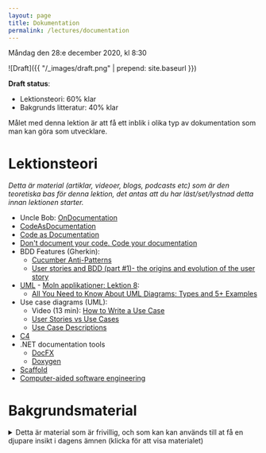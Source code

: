 ```yaml
---
layout: page
title: Dokumentation
permalink: /lectures/documentation
---
```


Måndag den 28:e december 2020, kl  8:30

![Draft]({{ "/_images/draft.png" | prepend: site.baseurl }})

**Draft status**:

* Lektionsteori: 60% klar
* Bakgrunds litteratur: 40% klar

Målet med denna lektion är att få ett inblik i olika typ av dokumentation som man kan göra som utvecklare.


# Lektionsteori
*Detta är material (artiklar, videoer, blogs, podcasts etc) som är den teoretiska bas för denna lektion, det antas att du har läst/set/lystnad detta innan lektionen starter.*

* Uncle Bob: [OnDocumentation](http://butunclebob.com/ArticleS.UncleBob.OnDocumentation)
* [CodeAsDocumentation](https://www.martinfowler.com/bliki/CodeAsDocumentation.html)
* [Code as Documentation](https://adadevelopment.github.io/engineering/code-as-documentation.html)
* [Don't document your code. Code your documentation](https://dev.to/raddikx/dont-document-your-code-code-your-documentation)
* BDD Features (Gherkin):
    * [Cucumber Anti-Patterns](http://www.thinkcode.se/blog/2016/06/22/cucumber-antipatterns)
    * [User stories and BDD (part #1)- the origins and evolution of the user story](https://cucumber.io/blog/bdd/user-stories-are-not-the-same-as-features/)
* [UML](https://www.uml.org/)  - [Moln applikationer: Lektion 8](https://pgbsnh19.github.io/molnapplikationer/lecture_08_data.html):
    * [All You Need to Know About UML Diagrams: Types and 5+ Examples](https://tallyfy.com/uml-diagram/)
* Use case diagrams (UML):
    * Video (13 min): [How to Write a Use Case](https://www.youtube.com/watch?v=RHdGn7WMWos)
    * [User Stories vs Use Cases](https://www.youtube.com/watch?v=Vnf3xg3oY4A)
    * [Use Case Descriptions](https://www.sciencedirect.com/topics/computer-science/case-description)
* [C4](https://en.wikipedia.org/wiki/C4_model)
* .NET documentation tools
    * [DocFX](https://dotnet.github.io/docfx/)
    * [Doxygen](https://github.com/doxygen/doxygen)
* [Scaffold](https://en.wikipedia.org/wiki/Scaffold_(programming))
* [Computer-aided software engineering](https://en.wikipedia.org/wiki/Computer-aided_software_engineering)

# Bakgrundsmaterial
<details markdown="1">
<summary>Detta är material som är frivillig, och som kan kan används till at få en djupare insikt i dagens ämnen (klicka för att visa materialet)</summary>

*Oftast förklara det material bakgrunden till dagens lektionsteori, går mer på djupet med ämne eller har en annan vinkel på det samma material*

* UML: 
    * [How to edit Markdown + UML in Visual Studio Code](https://www.freecodecamp.org/news/inserting-uml-in-markdown-using-vscode/)
* C4:
    * Books by [Simon Brown](https://leanpub.com/u/simonbrown)
        * [Technical leadership and the balance with agility](https://leanpub.com/software-architecture-for-developers)
        * [Visualise, document and explore your software architecture](https://leanpub.com/visualising-software-architecture)
* BDD
    * [How can I reuse my gherkin scenarios?](https://johnfergusonsmart.com/1136-2/)

</details>











